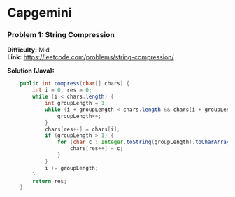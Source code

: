 # Capgemini

### Problem 1: String Compression
**Difficulty:** Mid  
**Link:** https://leetcode.com/problems/string-compression/  

**Solution (Java):**
```java
    public int compress(char[] chars) {
        int i = 0, res = 0;
        while (i < chars.length) {
            int groupLength = 1;
            while (i + groupLength < chars.length && chars[i + groupLength] == chars[i]) {
                groupLength++;
            }
            chars[res++] = chars[i];
            if (groupLength > 1) {
                for (char c : Integer.toString(groupLength).toCharArray()) {
                    chars[res++] = c;
                }
            }
            i += groupLength;
        }
        return res;
    }

